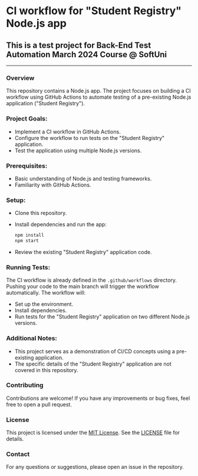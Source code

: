 # CI workflow for "Student Registry" Node.js app
## This is a test project for Back-End Test Automation March 2024 Course @ SoftUni
---
### Overview
This repository contains a Node.js app. The project focuses on building a CI workflow using GitHub Actions to automate testing of a pre-existing Node.js application ("Student Registry").

### Project Goals:

- Implement a CI workflow in GitHub Actions.
- Configure the workflow to run tests on the "Student Registry" application.
- Test the application using multiple Node.js versions.

### Prerequisites:

- Basic understanding of Node.js and testing frameworks.
- Familiarity with GitHub Actions.
  
### Setup:

- Clone this repository.
- Install dependencies and run the app:
  
  ``` sh
  npm install
  npm start
  ```
  
- Review the existing "Student Registry" application code.
  
### Running Tests:

The CI workflow is already defined in the `.github/workflows` directory. Pushing your code to the main branch will trigger the workflow automatically. The workflow will:

- Set up the environment.
- Install dependencies.
- Run tests for the "Student Registry" application on two different Node.js versions.
### Additional Notes:

- This project serves as a demonstration of CI/CD concepts using a pre-existing application.
- The specific details of the "Student Registry" application are not covered in this repository.

### Contributing
Contributions are welcome! If you have any improvements or bug fixes, feel free to open a pull request.

### License
This project is licensed under the [MIT License](LICENSE). See the [LICENSE](LICENSE) file for details.

### Contact
For any questions or suggestions, please open an issue in the repository.
